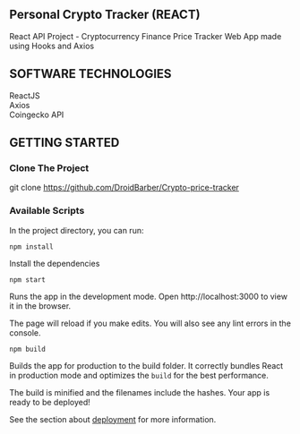 ## Personal Crypto Tracker (REACT)

React API Project - Cryptocurrency Finance Price Tracker Web App made using Hooks and Axios

## SOFTWARE TECHNOLOGIES

ReactJS<br>
Axios<br>
Coingecko API<br>

## GETTING STARTED

### Clone The Project
git clone https://github.com/DroidBarber/Crypto-price-tracker

### Available Scripts
In the project directory, you can run:

```npm install```

Install the dependencies

```npm start```

Runs the app in the development mode.
Open http://localhost:3000 to view it in the browser.

The page will reload if you make edits.
You will also see any lint errors in the console.

```npm build```

Builds the app for production to the build folder.
It correctly bundles React in production mode and optimizes the ```build``` for the best performance.

The build is minified and the filenames include the hashes.
Your app is ready to be deployed!

See the section about [deployment](https://create-react-app.dev/docs/deployment/) for more information.
